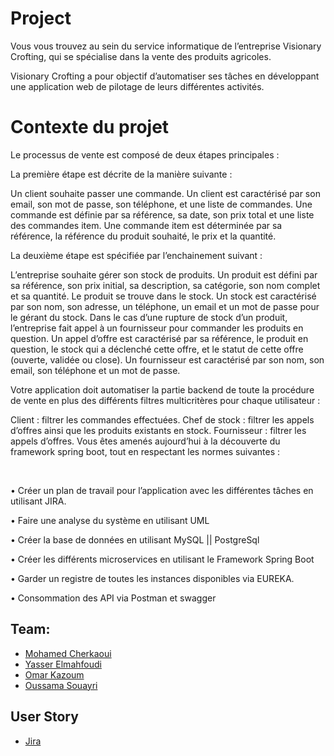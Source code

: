 # Project
Vous vous trouvez au sein du service informatique de l’entreprise Visionary Crofting, qui se spécialise dans la vente des produits agricoles.

Visionary Crofting a pour objectif d’automatiser ses tâches en développant une application web de pilotage de leurs différentes activités.
# Contexte du projet
Le processus de vente est composé de deux étapes principales :

La première étape est décrite de la manière suivante :

Un client souhaite passer une commande. Un client est caractérisé par son email, son mot de passe, son téléphone, et une liste de commandes. Une commande est définie par sa référence, sa date, son prix total et une liste des commandes item. Une commande item est déterminée par sa référence, la référence du produit souhaité, le prix et la quantité.

La deuxième étape est spécifiée par l’enchainement suivant :

L’entreprise souhaite gérer son stock de produits. Un produit est défini par sa référence, son prix initial, sa description, sa catégorie, son nom complet et sa quantité. Le produit se trouve dans le stock. Un stock est caractérisé par son nom, son adresse, un téléphone, un email et un mot de passe pour le gérant du stock. Dans le cas d’une rupture de stock d’un produit, l’entreprise fait appel à un fournisseur pour commander les produits en question. Un appel d’offre est caractérisé par sa référence, le produit en question, le stock qui a déclenché cette offre, et le statut de cette offre (ouverte, validée ou close). Un fournisseur est caractérisé par son nom, son email, son téléphone et un mot de passe.

Votre application doit automatiser la partie backend de toute la procédure de vente en plus des différents filtres multicritères pour chaque utilisateur :

Client : filtrer les commandes effectuées.
Chef de stock : filtrer les appels d’offres ainsi que les produits existants en stock.
Fournisseur : filtrer les appels d’offres.
Vous êtes amenés aujourd’hui à la découverte du framework spring boot, tout en respectant les normes suivantes :

​

• Créer un plan de travail pour l’application avec les différentes tâches en utilisant JIRA.

• Faire une analyse du système en utilisant UML

• Créer la base de données en utilisant MySQL || PostgreSql

• Créer les différents microservices en utilisant le Framework Spring Boot

• Garder un registre de toutes les instances disponibles via EUREKA.

• Consommation des API via Postman et swagger 
 ## Team:

* [Mohamed Cherkaoui](https://github.com/Mohamed-Cherkawi)
* [Yasser Elmahfoudi](https://github.com/Skyseras)
* [Omar Kazoum](https://github.com/omarKazoum)
* [Oussama Souayri](https://github.com/souayrioss)
## User Story

* [Jira](https://visionarycrofting.atlassian.net/jira/software/projects/VC/boards/1/backlog)


